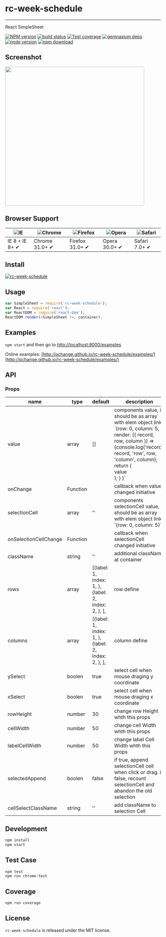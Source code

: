# rc-week-schedule
---

React SimpleSheet

[![NPM version][npm-image]][npm-url]
[![build status][travis-image]][travis-url]
[![Test coverage][coveralls-image]][coveralls-url]
[![gemnasium deps][gemnasium-image]][gemnasium-url]
[![node version][node-image]][node-url]
[![npm download][download-image]][download-url]

[npm-image]: http://img.shields.io/npm/v/rc-week-schedule.svg?style=flat-square
[npm-url]: http://npmjs.org/package/rc-week-schedule
[travis-image]: https://img.shields.io/travis/pchange/rc-week-schedule.svg?style=flat-square
[travis-url]: https://travis-ci.org/pchange/rc-week-schedule
[coveralls-image]: https://img.shields.io/coveralls/pchange/rc-week-schedule.svg?style=flat-square
[coveralls-url]: https://coveralls.io/r/pchange/rc-week-schedule?branch=master
[gemnasium-image]: http://img.shields.io/gemnasium/pchange/rc-week-schedule.svg?style=flat-square
[gemnasium-url]: https://gemnasium.com/pchange/rc-week-schedule
[node-image]: https://img.shields.io/badge/node.js-%3E=_0.10-green.svg?style=flat-square
[node-url]: http://nodejs.org/download/
[download-image]: https://img.shields.io/npm/dm/rc-week-schedule.svg?style=flat-square
[download-url]: https://npmjs.org/package/rc-week-schedule

## Screenshot

<img src="https://raw.githubusercontent.com/pchange/rc-week-schedule/master/screenshot/weekschedule.jpeg" width="450"/>

## Browser Support

|![IE](https://raw.github.com/alrra/browser-logos/master/internet-explorer/internet-explorer_48x48.png) | ![Chrome](https://raw.github.com/alrra/browser-logos/master/chrome/chrome_48x48.png) | ![Firefox](https://raw.github.com/alrra/browser-logos/master/firefox/firefox_48x48.png) | ![Opera](https://raw.github.com/alrra/browser-logos/master/opera/opera_48x48.png) | ![Safari](https://raw.github.com/alrra/browser-logos/master/safari/safari_48x48.png)|
| --- | --- | --- | --- | --- |
| IE 8 + IE 8+ ✔ | Chrome 31.0+ ✔ | Firefox 31.0+ ✔ | Opera 30.0+ ✔ | Safari 7.0+ ✔ |


## Install

[![rc-week-schedule](https://nodei.co/npm/rc-week-schedule.png)](https://npmjs.org/package/rc-week-schedule)

## Usage

```js
var SimpleSheet = require('rc-week-schedule');
var React = require('react');
var ReactDOM = require('react-dom');
ReactDOM.render(<SimpleSheet />, container);
```

## Examples

`npm start` and then go to
[http://localhost:8000/examples](http://localhost:8000/examples)

Online examples: [http://pchange.github.io/rc-week-schedule/examples/](http://pchange.github.io/rc-week-schedule/examples/)

## API

### Props

<table class="table table-bordered table-striped">
    <thead>
    <tr>
        <th style="width: 100px;">name</th>
        <th style="width: 50px;">type</th>
        <th style="width: 50px;">default</th>
        <th>description</th>
    </tr>
    </thead>
    <tbody>
        <tr>
          <td>value</td>
          <td>array</td>
          <td>[]</td>
          <td>components value, if should be as array with elem object link `{row: 0,  column: 5, render: ({ record, row, column }) => {console.log('record', record, 'row', row, 'column', column); return (<div>value</div>); } }`</td>
        </tr>
        <tr>
          <td>onChange</td>
          <td>Function</td>
          <td></td>
          <td>callback when value changed initiative</td>
        </tr>
        <tr>
          <td>selectionCell</td>
          <td>array</td>
          <td>''</td>
          <td>components selectionCell value, if should be as array with elem object link `{row: 0,  column: 5}`</td>
        </tr>
        <tr>
          <td>onSelectionCellChange</td>
          <td>Function</td>
          <td></td>
          <td>callback when selectionCell changed initiative</td>
        </tr>
        <tr>
          <td>className</td>
          <td>string</td>
          <td>''</td>
          <td>additional className at container</td>
        </tr>
        <tr>
          <td>rows</td>
          <td>array</td>
          <td>[{label: 1, index: 1, }, {label: 2, index: 2, }, ],</td>
          <td>row define</td>
        </tr>
        <tr>
          <td>columns</td>
          <td>array</td>
          <td>[{label: 1, index: 1, }, {label: 2, index: 2, }, ],</td>
          <td>column define</td>
        </tr>
        <tr>
          <td>ySelect</td>
          <td>boolen</td>
          <td>true</td>
          <td>select cell when mouse draging y coordinate</td>
        </tr>
        <tr>
          <td>xSelect</td>
          <td>boolen</td>
          <td>true</td>
          <td>select cell when mouse draging x coordinate</td>
        </tr>
        <tr>
          <td>rowHeight</td>
          <td>number</td>
          <td>30</td>
          <td>change row Height whth this props</td>
        </tr>
        <tr>
          <td>cellWidth</td>
          <td>number</td>
          <td>50</td>
          <td>change cell Width whth this props</td>
        </tr>
        <tr>
          <td>labelCellWidth</td>
          <td>number</td>
          <td>50</td>
          <td>change label Cell Width whth this props</td>
        </tr>
        <tr>
          <td>selectedAppend</td>
          <td>boolen</td>
          <td>false</td>
          <td>if true, append selectionCell cell when click or drag. if false, recount selectionCell and abandon the old selection</td>
        </tr>
        <tr>
          <td>cellSelectClassName</td>
          <td>string</td>
          <td>''</td>
          <td>add className to selection Cell</td>
        </tr>
    </tbody>
</table>

## Development

```bash
npm install
npm start
```

## Test Case

```bash
npm test
npm run chrome-test
```

## Coverage

```bash
npm run coverage
```

## License

`rc-week-schedule` is released under the MIT license.
